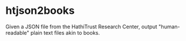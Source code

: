 # htjson2books

Given a JSON file from the HathiTrust Research Center, output "human-readable" plain text files akin to books.
